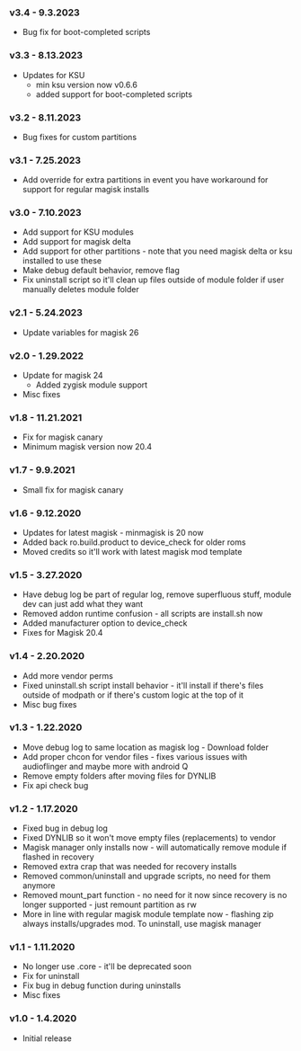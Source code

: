 ### v3.4 - 9.3.2023
* Bug fix for boot-completed scripts

### v3.3 - 8.13.2023
* Updates for KSU
  * min ksu version now v0.6.6
  * added support for boot-completed scripts

### v3.2 - 8.11.2023
* Bug fixes for custom partitions

### v3.1 - 7.25.2023
* Add override for extra partitions in event you have workaround for support for regular magisk installs

### v3.0 - 7.10.2023
* Add support for KSU modules
* Add support for magisk delta
* Add support for other partitions - note that you need magisk delta or ksu installed to use these
* Make debug default behavior, remove flag
* Fix uninstall script so it'll clean up files outside of module folder if user manually deletes module folder

### v2.1 - 5.24.2023
* Update variables for magisk 26

### v2.0 - 1.29.2022
* Update for magisk 24
  * Added zygisk module support
* Misc fixes

### v1.8 - 11.21.2021
* Fix for magisk canary
* Minimum magisk version now 20.4

### v1.7 - 9.9.2021
* Small fix for magisk canary

### v1.6 - 9.12.2020
* Updates for latest magisk - minmagisk is 20 now
* Added back ro.build.product to device_check for older roms
* Moved credits so it'll work with latest magisk mod template

### v1.5 - 3.27.2020
* Have debug log be part of regular log, remove superfluous stuff, module dev can just add what they want
* Removed addon runtime confusion - all scripts are install.sh now
* Added manufacturer option to device_check
* Fixes for Magisk 20.4

### v1.4 - 2.20.2020
* Add more vendor perms
* Fixed uninstall.sh script install behavior - it'll install if there's files outside of modpath or if there's custom logic at the top of it
* Misc bug fixes

### v1.3 - 1.22.2020
* Move debug log to same location as magisk log - Download folder
* Add proper chcon for vendor files - fixes various issues with audioflinger and maybe more with android Q
* Remove empty folders after moving files for DYNLIB
* Fix api check bug

### v1.2 - 1.17.2020
* Fixed bug in debug log
* Fixed DYNLIB so it won't move empty files (replacements) to vendor
* Magisk manager only installs now - will automatically remove module if flashed in recovery
* Removed extra crap that was needed for recovery installs
* Removed common/uninstall and upgrade scripts, no need for them anymore
* Removed mount_part function - no need for it now since recovery is no longer supported - just remount partition as rw
* More in line with regular magisk module template now - flashing zip always installs/upgrades mod. To uninstall, use magisk manager

### v1.1 - 1.11.2020
* No longer use .core - it'll be deprecated soon
* Fix for uninstall
* Fix bug in debug function during uninstalls
* Misc fixes

### v1.0 - 1.4.2020
* Initial release
